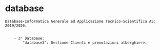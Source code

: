 # database

	Database-Informatica Generale ed Applicazione Tecnico-Scientifica AS: 2019/2020.
	
	
		- 3° Database:
			"database3": Gestione Clienti e prenotazioni alberghiere.

